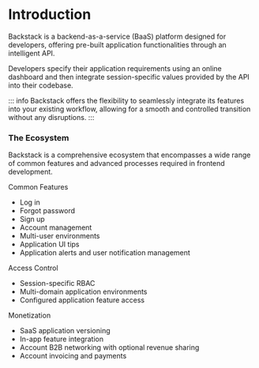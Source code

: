# Introduction

Backstack is a backend-as-a-service (BaaS) platform designed for developers, offering pre-built application functionalities through an intelligent API.

Developers specify their application requirements using an online dashboard and then integrate session-specific values provided by the API into their codebase.

::: info
Backstack offers the flexibility to seamlessly integrate its features into your existing workflow, allowing for a smooth and controlled transition without any disruptions. 
:::


### The Ecosystem

Backstack is a comprehensive ecosystem that encompasses a wide range of common features and advanced processes required in frontend development.

Common Features

- Log in
- Forgot password
- Sign up
- Account management
- Multi-user environments
- Application UI tips
- Application alerts and user notification management

Access Control

- Session-specific RBAC
- Multi-domain application environments
- Configured application feature access

Monetization

- SaaS application versioning
- In-app feature integration
- Account B2B networking with optional revenue sharing
- Account invoicing and payments


